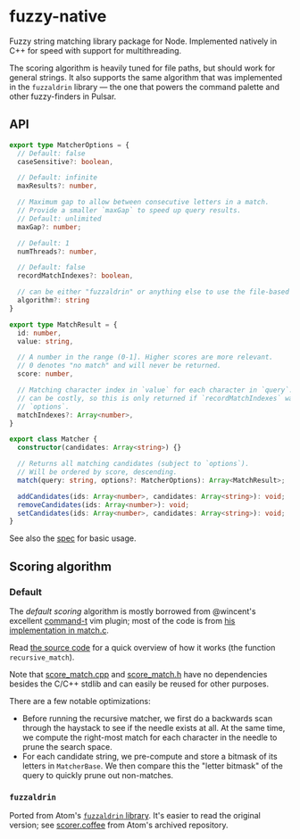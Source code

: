 # fuzzy-native

Fuzzy string matching library package for Node. Implemented natively in C++ for speed with support for multithreading.

The scoring algorithm is heavily tuned for file paths, but should work for general strings. It also supports the same algorithm that was implemented in the `fuzzaldrin` library — the one that powers the command palette and other fuzzy-finders in Pulsar.

## API

```ts
export type MatcherOptions = {
  // Default: false
  caseSensitive?: boolean,

  // Default: infinite
  maxResults?: number,

  // Maximum gap to allow between consecutive letters in a match.
  // Provide a smaller `maxGap` to speed up query results.
  // Default: unlimited
  maxGap?: number;

  // Default: 1
  numThreads?: number,

  // Default: false
  recordMatchIndexes?: boolean,

  // can be either "fuzzaldrin" or anything else to use the file-based option
  algorithm?: string
}

export type MatchResult = {
  id: number,
  value: string,

  // A number in the range (0-1]. Higher scores are more relevant.
  // 0 denotes "no match" and will never be returned.
  score: number,

  // Matching character index in `value` for each character in `query`. This
  // can be costly, so this is only returned if `recordMatchIndexes` was set in
  // `options`.
  matchIndexes?: Array<number>,
}

export class Matcher {
  constructor(candidates: Array<string>) {}

  // Returns all matching candidates (subject to `options`).
  // Will be ordered by score, descending.
  match(query: string, options?: MatcherOptions): Array<MatchResult>;

  addCandidates(ids: Array<number>, candidates: Array<string>): void;
  removeCandidates(ids: Array<number>): void;
  setCandidates(ids: Array<number>, candidates: Array<string>): void;
}
```

See also the [spec](spec/fuzzy-native-spec.js) for basic usage.

## Scoring algorithm

### Default

The _default scoring_ algorithm is mostly borrowed from @wincent's excellent [command-t](https://github.com/wincent/command-t) vim plugin; most of the code is from [his implementation in  match.c](https://github.com/wincent/command-t/blob/master/ruby/command-t/match.c).

Read [the source code](src/score_match.cpp) for a quick overview of how it works (the function `recursive_match`).

Note that [score_match.cpp](src/score_match.cpp) and [score_match.h](src/score_match.h) have no dependencies besides the C/C++ stdlib and can easily be reused for other purposes.

There are a few notable optimizations:

- Before running the recursive matcher, we first do a backwards scan through the haystack to see if the needle exists at all. At the same time, we compute the right-most match for each character in the needle to prune the search space.
- For each candidate string, we pre-compute and store a bitmask of its letters in `MatcherBase`. We then compare this the "letter bitmask" of the query to quickly prune out non-matches.

### `fuzzaldrin`

Ported from Atom's [`fuzzaldrin` library](https://github.com/pulsar-edit/fuzzaldrin). It's easier to read the original version; see [scorer.coffee](https://github.com/atom/fuzzaldrin/blob/master/src/scorer.coffee) from Atom's archived repository.
